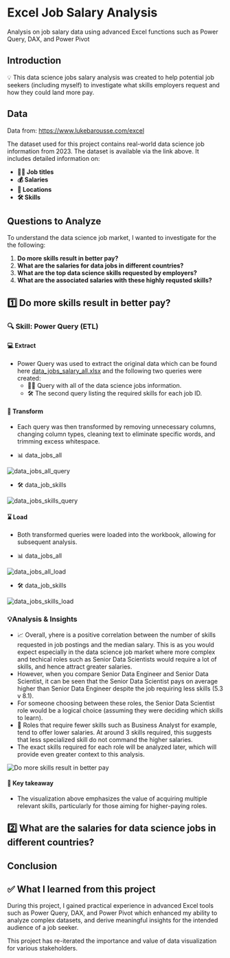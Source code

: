 # Excel Job Salary Analysis
 Analysis on job salary data using advanced Excel functions such as Power Query, DAX, and Power Pivot

## Introduction
💡 This data science jobs salary analysis was created to help potential job seekers (including myself) to investigate what skills employers request and how they could land more pay.

## Data
Data from: https://www.lukebarousse.com/excel

The dataset used for this project contains real-world data science job information from 2023. The dataset is available via the link above. It includes detailed information on:

- **👨‍💼 Job titles**
- **💰 Salaries**
- **📍 Locations**
- **🛠️ Skills**

## Questions to Analyze

To understand the data science job market, I wanted to investigate for the the following:

1. **Do more skills result in better pay?**
2. **What are the salaries for data jobs in different countries?**
3. **What are the top data science skills requested by employers?**
4. **What are the associated salaries with these highly requsted skills?**

## 1️⃣ Do more skills result in better pay?

### 🔍 Skill: Power Query (ETL)

#### 💻 **Extract**

- Power Query was used to extract the original data which can be found here [data_jobs_salary_all.xlsx](https://github.com/user-attachments/files/18500124/data_jobs_salary_all.xlsx)
  and the following two queries were created:
    - 👨‍💼 Query with all of the data science jobs information.
    - 🛠️ The second query listing the required skills for each job ID.
 
#### 🔄 **Transform**

- Each query was then transformed by removing unnecessary columns, changing column types, cleaning text to eliminate specific words, and trimming excess whitespace.
  
- 📊 data_jobs_all

![data_jobs_all_query](https://github.com/user-attachments/assets/616078f5-8f8d-4215-8a98-c95f70c21377)

 - 🛠️ data_job_skills

![data_jobs_skills_query](https://github.com/user-attachments/assets/cb779efb-ff96-4cf5-9fbc-e7f3861a5816)

#### ⌛ **Load**

- Both transformed queries were loaded into the workbook, allowing for subsequent analysis.
  
- 📊 data_jobs_all

![data_jobs_all_load](https://github.com/user-attachments/assets/62d68097-2d56-4b43-8be6-1a3d4840e4bd)

- 🛠️ data_job_skills

![data_jobs_skills_load](https://github.com/user-attachments/assets/47eea201-4f0f-4620-ab9f-2673506ab270)


### 💡Analysis & Insights

- 📈 Overall, yhere is a positive correlation between the number of skills requested in job postings and the median salary. This is as you would expect especially in the data science job market where more complex and techical roles such as Senior Data Scientists would require a lot of skills, and hence attract greater salaries.
- However, when you compare Senior Data Engineer and Senior Data Scientist, it can be seen that the Senior Data Scientist pays on average higher than Senior Data Engineer despite the job requiring less skills (5.3 v 8.1).
- For someone choosing between these roles, the Senior Data Scientist role would be a logical choice (assuming they were deciding which skills to learn).
- 💼 Roles that require fewer skills such as Business Analyst for example, tend to offer lower salaries. At around 3 skills required, this suggests that less specialized skill do not command the higher salaries.
- The exact skills required for each role will be analyzed later, which will provide even greater context to this analysis.
  
![Do more skills result in better pay](https://github.com/user-attachments/assets/fe7598ed-e2fe-4ee8-b893-8723541f4fec)

#### **🤔 Key takeaway**
- The visualization above emphasizes the value of acquiring multiple relevant skills, particularly for those aiming for higher-paying roles.

## 2️⃣ What are the salaries for data science jobs in different countries?





















## Conclusion

## ✅ What I learned from this project 

During this project, I gained practical experience in advanced Excel tools such as Power Query, DAX, and Power Pivot which enhanced my ability to analyze complex datasets, and derive meaningful insights for the intended audience of a job seeker. 

This project has re-iterated the importance and value of data visualization for various stakeholders.

